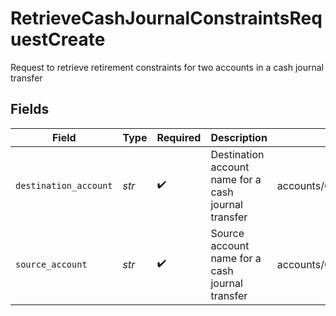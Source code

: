 # RetrieveCashJournalConstraintsRequestCreate

Request to retrieve retirement constraints for two accounts in a cash journal transfer


## Fields

| Field                                                | Type                                                 | Required                                             | Description                                          | Example                                              |
| ---------------------------------------------------- | ---------------------------------------------------- | ---------------------------------------------------- | ---------------------------------------------------- | ---------------------------------------------------- |
| `destination_account`                                | *str*                                                | :heavy_check_mark:                                   | Destination account name for a cash journal transfer | accounts/01H8FB90ZRRFWXB4XC2JPJ1D4Y                  |
| `source_account`                                     | *str*                                                | :heavy_check_mark:                                   | Source account name for a cash journal transfer      | accounts/01H8FM6EXVH77SAW3TC8KAWMES                  |